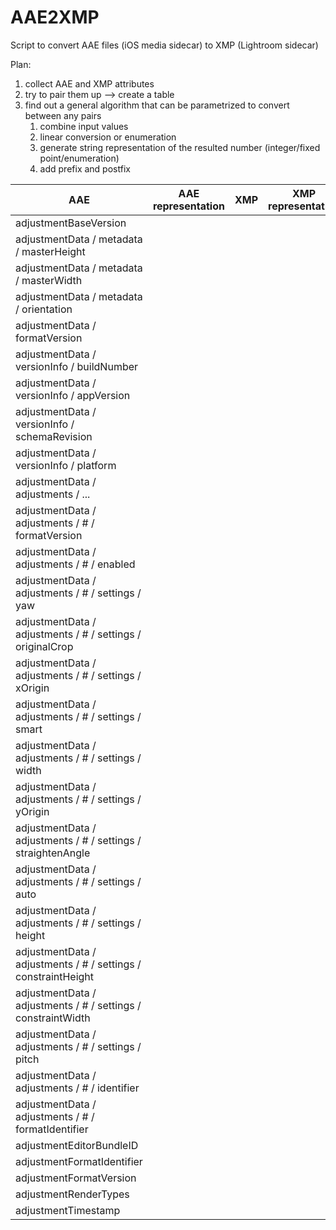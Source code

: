 # AAE2XMP
Script to convert AAE files (iOS media sidecar) to XMP (Lightroom sidecar)

Plan:
1. collect AAE and XMP attributes
2. try to pair them up --> create a table
3. find out a general algorithm that can be parametrized to convert between any pairs
   1. combine input values
   2. linear conversion or enumeration
   3. generate string representation of the resulted number (integer/fixed point/enumeration)
   4. add prefix and postfix

| AAE | AAE representation | XMP | XMP representation | description |
|-----|--------------------|-----|--------------------|-------------|
| adjustmentBaseVersion
| adjustmentData / metadata / masterHeight
| adjustmentData / metadata / masterWidth
| adjustmentData / metadata / orientation
| adjustmentData / formatVersion
| adjustmentData / versionInfo / buildNumber
| adjustmentData / versionInfo / appVersion
| adjustmentData / versionInfo / schemaRevision
| adjustmentData / versionInfo / platform
| adjustmentData / adjustments / ...
| adjustmentData / adjustments / # / formatVersion
| adjustmentData / adjustments / # / enabled
| adjustmentData / adjustments / # / settings / yaw
| adjustmentData / adjustments / # / settings / originalCrop
| adjustmentData / adjustments / # / settings / xOrigin
| adjustmentData / adjustments / # / settings / smart
| adjustmentData / adjustments / # / settings / width
| adjustmentData / adjustments / # / settings / yOrigin
| adjustmentData / adjustments / # / settings / straightenAngle
| adjustmentData / adjustments / # / settings / auto
| adjustmentData / adjustments / # / settings / height
| adjustmentData / adjustments / # / settings / constraintHeight
| adjustmentData / adjustments / # / settings / constraintWidth
| adjustmentData / adjustments / # / settings / pitch
| adjustmentData / adjustments / # / identifier
| adjustmentData / adjustments / # / formatIdentifier
| adjustmentEditorBundleID
| adjustmentFormatIdentifier
| adjustmentFormatVersion
| adjustmentRenderTypes
| adjustmentTimestamp

